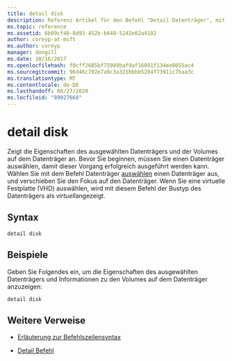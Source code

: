 ```yaml
---
title: detail disk
description: Referenz Artikel für den Befehl "Detail Datenträger", mit dem die Eigenschaften des ausgewählten Datenträgers und die Volumes auf diesem Datenträger angezeigt werden.
ms.topic: reference
ms.assetid: 6b09cf40-8d93-452b-b449-5242e62a4102
author: coreyp-at-msft
ms.author: coreyp
manager: dongill
ms.date: 10/16/2017
ms.openlocfilehash: f0cff2685bf75989baf9af16091f134ee8655ac4
ms.sourcegitcommit: 96d46c702e7a9c3a321bbbb5284f73911c7baa3c
ms.translationtype: MT
ms.contentlocale: de-DE
ms.lasthandoff: 08/27/2020
ms.locfileid: "89027668"
---
```

# <a name="detail-disk"></a>detail disk

Zeigt die Eigenschaften des ausgewählten Datenträgers und der Volumes auf dem Datenträger an. Bevor Sie beginnen, müssen Sie einen Datenträger auswählen, damit dieser Vorgang erfolgreich ausgeführt werden kann. Wählen Sie mit dem Befehl Datenträger [auswählen](select-disk.md) einen Datenträger aus, und verschieben Sie den Fokus auf den Datenträger. Wenn Sie eine virtuelle Festplatte (VHD) auswählen, wird mit diesem Befehl der Bustyp des Datenträgers als *virtuell*angezeigt.

## <a name="syntax"></a>Syntax

```
detail disk
```

## <a name="examples"></a>Beispiele

Geben Sie Folgendes ein, um die Eigenschaften des ausgewählten Datenträgers und Informationen zu den Volumes auf dem Datenträger anzuzeigen:

```
detail disk
```

## <a name="additional-references"></a>Weitere Verweise

- [Erläuterung zur Befehlszeilensyntax](command-line-syntax-key.md)

- [Detail Befehl](detail.md)
